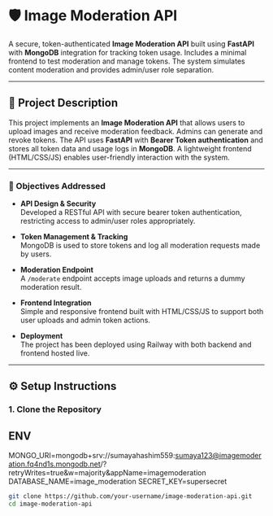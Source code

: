 # 🛡️ Image Moderation API

A secure, token-authenticated **Image Moderation API** built using **FastAPI** with **MongoDB** integration for tracking token usage. Includes a minimal frontend to test moderation and manage tokens. The system simulates content moderation and provides admin/user role separation.

---

## 📌 Project Description

This project implements an **Image Moderation API** that allows users to upload images and receive moderation feedback. Admins can generate and revoke tokens. The API uses **FastAPI** with **Bearer Token authentication** and stores all token data and usage logs in **MongoDB**. A lightweight frontend (HTML/CSS/JS) enables user-friendly interaction with the system.

---

### 🎯 Objectives Addressed

- **API Design & Security**  
  Developed a RESTful API with secure bearer token authentication, restricting access to admin/user roles appropriately.

- **Token Management & Tracking**  
  MongoDB is used to store tokens and log all moderation requests made by users.

- **Moderation Endpoint**  
  A `/moderate` endpoint accepts image uploads and returns a dummy moderation result.

- **Frontend Integration**  
  Simple and responsive frontend built with HTML/CSS/JS to support both user uploads and admin token actions.

- **Deployment**  
  The project has been deployed using Railway with both backend and frontend hosted live.

---

## ⚙️ Setup Instructions

### 1. Clone the Repository

## ENV
MONGO_URI=mongodb+srv://sumayahashim559:sumaya123@imagemoderation.fq4nd1s.mongodb.net/?retryWrites=true&w=majority&appName=imagemoderation
DATABASE_NAME=image_moderation
SECRET_KEY=supersecret

```bash
git clone https://github.com/your-username/image-moderation-api.git
cd image-moderation-api


